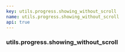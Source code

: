 ```yaml
---
key: utils.progress.showing_without_scroll
name: utils.progress.showing_without_scroll
api: true
---
```


### utils.progress.showing_without_scroll
